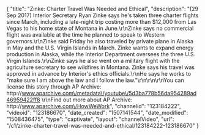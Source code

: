 {
    "title": "Zinke:  Charter Travel Was Needed and Ethical",
    "description": "(29 Sep 2017) Interior Secretary Ryan Zinke says he's taken three charter flights since March, including a late-night trip costing more than $12,000 from Las Vegas to his home state of Montana in June.\r\nZinke says no commercial flight was available at the time he planned to speak to Western governors.\r\nZinke said Friday he also traveled by private plane in Alaska in May and the U.S. Virgin Islands in March. Zinke wants to expand energy production in Alaska, while the Interior Department oversees the three U.S. Virgin Islands.\r\nZinke says he also went on a military flight with the agriculture secretary to see wildfires in Montana. Zinke says his travel was approved in advance by Interior's ethics officials.\r\nHe says he works to \"make sure I am above the law and I follow the law.\"\r\n\r\n\r\nYou can license this story through AP Archive: http:\/\/www.aparchive.com\/metadata\/youtube\/5d3ba778b56da954289ad46959422ff8 \r\nFind out more about AP Archive: http:\/\/www.aparchive.com\/HowWeWork",
    "channelid": "123184222",
    "videoid": "123186670",
    "date_created": "1507141544",
    "date_modified": "1508436475",
    "type": "captivate",
    "layout": "channelVideo",
    "url": "\/c1\/zinke-charter-travel-was-needed-and-ethical\/123184222-123186670"
}